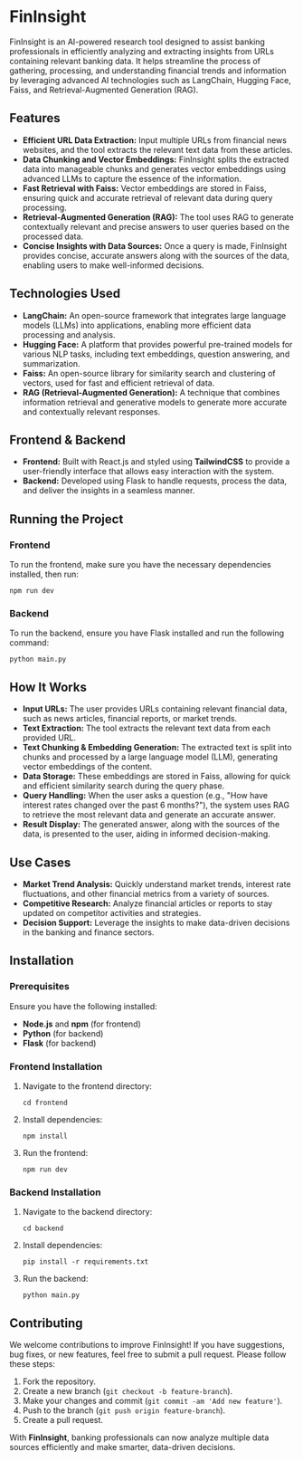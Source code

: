 # <h1>FinInsight</h1>

<p>FinInsight is an AI-powered research tool designed to assist banking professionals in efficiently analyzing and extracting insights from URLs containing relevant banking data. It helps streamline the process of gathering, processing, and understanding financial trends and information by leveraging advanced AI technologies such as LangChain, Hugging Face, Faiss, and Retrieval-Augmented Generation (RAG).</p>

<h2>Features</h2>
<ul>
  <li><strong>Efficient URL Data Extraction:</strong> Input multiple URLs from financial news websites, and the tool extracts the relevant text data from these articles.</li>
  <li><strong>Data Chunking and Vector Embeddings:</strong> FinInsight splits the extracted data into manageable chunks and generates vector embeddings using advanced LLMs to capture the essence of the information.</li>
  <li><strong>Fast Retrieval with Faiss:</strong> Vector embeddings are stored in Faiss, ensuring quick and accurate retrieval of relevant data during query processing.</li>
  <li><strong>Retrieval-Augmented Generation (RAG):</strong> The tool uses RAG to generate contextually relevant and precise answers to user queries based on the processed data.</li>
  <li><strong>Concise Insights with Data Sources:</strong> Once a query is made, FinInsight provides concise, accurate answers along with the sources of the data, enabling users to make well-informed decisions.</li>
</ul>

<h2>Technologies Used</h2>
<ul>
  <li><strong>LangChain:</strong> An open-source framework that integrates large language models (LLMs) into applications, enabling more efficient data processing and analysis.</li>
  <li><strong>Hugging Face:</strong> A platform that provides powerful pre-trained models for various NLP tasks, including text embeddings, question answering, and summarization.</li>
  <li><strong>Faiss:</strong> An open-source library for similarity search and clustering of vectors, used for fast and efficient retrieval of data.</li>
  <li><strong>RAG (Retrieval-Augmented Generation):</strong> A technique that combines information retrieval and generative models to generate more accurate and contextually relevant responses.</li>
</ul>

<h2>Frontend & Backend</h2>
<ul>
  <li><strong>Frontend:</strong> Built with React.js and styled using <strong>TailwindCSS</strong> to provide a user-friendly interface that allows easy interaction with the system.</li>
  <li><strong>Backend:</strong> Developed using Flask to handle requests, process the data, and deliver the insights in a seamless manner.</li>
</ul>

<h2>Running the Project</h2>

<h3>Frontend</h3>
<p>To run the frontend, make sure you have the necessary dependencies installed, then run:</p>
<pre><code>npm run dev</code></pre>

<h3>Backend</h3>
<p>To run the backend, ensure you have Flask installed and run the following command:</p>
<pre><code>python main.py</code></pre>

<h2>How It Works</h2>
<ul>
  <li><strong>Input URLs:</strong> The user provides URLs containing relevant financial data, such as news articles, financial reports, or market trends.</li>
  <li><strong>Text Extraction:</strong> The tool extracts the relevant text data from each provided URL.</li>
  <li><strong>Text Chunking & Embedding Generation:</strong> The extracted text is split into chunks and processed by a large language model (LLM), generating vector embeddings of the content.</li>
  <li><strong>Data Storage:</strong> These embeddings are stored in Faiss, allowing for quick and efficient similarity search during the query phase.</li>
  <li><strong>Query Handling:</strong> When the user asks a question (e.g., "How have interest rates changed over the past 6 months?"), the system uses RAG to retrieve the most relevant data and generate an accurate answer.</li>
  <li><strong>Result Display:</strong> The generated answer, along with the sources of the data, is presented to the user, aiding in informed decision-making.</li>
</ul>

<h2>Use Cases</h2>
<ul>
  <li><strong>Market Trend Analysis:</strong> Quickly understand market trends, interest rate fluctuations, and other financial metrics from a variety of sources.</li>
  <li><strong>Competitive Research:</strong> Analyze financial articles or reports to stay updated on competitor activities and strategies.</li>
  <li><strong>Decision Support:</strong> Leverage the insights to make data-driven decisions in the banking and finance sectors.</li>
</ul>

<h2>Installation</h2>

<h3>Prerequisites</h3>
<p>Ensure you have the following installed:</p>
<ul>
  <li><strong>Node.js</strong> and <strong>npm</strong> (for frontend)</li>
  <li><strong>Python</strong> (for backend)</li>
  <li><strong>Flask</strong> (for backend)</li>
</ul>

<h3>Frontend Installation</h3>
<ol>
  <li>Navigate to the frontend directory:</li>
  <pre><code>cd frontend</code></pre>
  <li>Install dependencies:</li>
  <pre><code>npm install</code></pre>
  <li>Run the frontend:</li>
  <pre><code>npm run dev</code></pre>
</ol>

<h3>Backend Installation</h3>
<ol>
  <li>Navigate to the backend directory:</li>
  <pre><code>cd backend</code></pre>
  <li>Install dependencies:</li>
  <pre><code>pip install -r requirements.txt</code></pre>
  <li>Run the backend:</li>
  <pre><code>python main.py</code></pre>
</ol>

<h2>Contributing</h2>
<p>We welcome contributions to improve FinInsight! If you have suggestions, bug fixes, or new features, feel free to submit a pull request. Please follow these steps:</p>
<ol>
  <li>Fork the repository.</li>
  <li>Create a new branch (<code>git checkout -b feature-branch</code>).</li>
  <li>Make your changes and commit (<code>git commit -am 'Add new feature'</code>).</li>
  <li>Push to the branch (<code>git push origin feature-branch</code>).</li>
  <li>Create a pull request.</li>
</ol>

<p>With <strong>FinInsight</strong>, banking professionals can now analyze multiple data sources efficiently and make smarter, data-driven decisions.</p>
